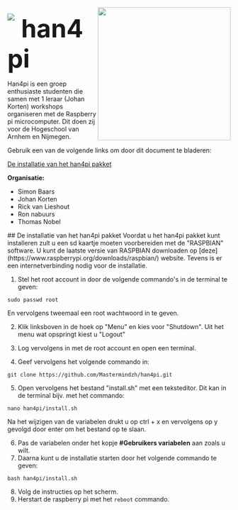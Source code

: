 <img src = "http://i.imgur.com/rUyEbpq.png" style = "float:right; width:300px;" />

<img src = "http://i.imgur.com/55jM65n.png" style = "float:left; padding-right:15px;" /> <span style = "font-weight: bold; font-size: 400%; margin-top:-10px;">han4pi</span>

Han4pi is een groep enthusiaste studenten die samen met 1 leraar (Johan Korten) workshops organiseren met de Raspberry pi microcomputer. Dit doen zij voor de Hogeschool van Arnhem en Nijmegen.

Gebruik een van de volgende links om door dit document te bladeren:

[De installatie van het han4pi pakket](#install)



**Organisatie:**
- Simon Baars
- Johan Korten
- Rick van Lieshout
- Ron nabuurs
- Thomas Nobel

<div id = "install"></div>
## De installatie van het han4pi pakket
Voordat u het han4pi pakket kunt installeren zult u een sd kaartje moeten voorbereiden met de "RASPBIAN" software. U kunt de laatste versie van RASPBIAN downloaden op [deze](https://www.raspberrypi.org/downloads/raspbian/) website. Tevens is er een internetverbinding nodig voor de installatie.

1. Stel het root account in door de volgende commando's in de terminal te geven: 
```
sudo passwd root
```
En vervolgens tweemaal een root wachtwoord in te geven.

2. Klik linksboven in de hoek op "Menu" en kies voor "Shutdown". Uit het menu wat opspringt kiest u "Logout"

3. Log vervolgens in met de root account en open een terminal.

4. Geef vervolgens het volgende commando in:
```
git clone https://github.com/Mastermindzh/han4pi.git
```

5. Open vervolgens het bestand "install.sh" met een teksteditor. Dit kan in de terminal bijv. met het commando:
```
nano han4pi/install.sh
```
Na het wijzigen van de variabelen drukt u op ctrl + x en vervolgens op y gevolgd door enter om het bestand op te slaan.

6. Pas de variabelen onder het kopje **#Gebruikers variabelen** aan zoals u wilt.
7. Daarna kunt u de installatie starten door het volgende commando te geven:
```
bash han4pi/install.sh
```

8. Volg de instructies op het scherm.
9. Herstart de raspberry pi met het `reboot` commando.

